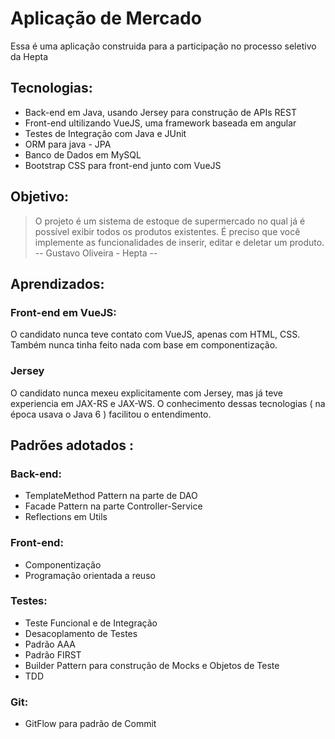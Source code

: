 # Aplicação de Mercado 
Essa é uma aplicação construida para a participação no processo seletivo da Hepta

## Tecnologias:
 * Back-end em Java, usando Jersey para construção de APIs REST
 * Front-end ultilizando VueJS, uma framework baseada em angular
 * Testes de Integração com Java e JUnit
 * ORM para java - JPA
 * Banco de Dados em MySQL
 * Bootstrap CSS para front-end junto com VueJS
 
## Objetivo:
> O projeto é um  sistema de estoque de supermercado no qual
>  já é possível exibir todos os produtos existentes.
>  É preciso que você implemente as funcionalidades de inserir, editar e
>  deletar um produto.
   -- Gustavo Oliveira - Hepta --

## Aprendizados:
### Front-end em VueJS:
O candidato nunca teve contato com VueJS, apenas com HTML, CSS.
Também nunca tinha feito nada com base em componentização.

### Jersey
O candidato nunca mexeu explicitamente com Jersey, mas já teve experiencia em JAX-RS e JAX-WS.
O conhecimento dessas tecnologias ( na época usava o Java 6 ) facilitou o entendimento.

## Padrões adotados :
### Back-end:
 * TemplateMethod Pattern na parte de DAO
 * Facade Pattern na parte Controller-Service
 * Reflections em Utils

### Front-end:
 * Componentização
 * Programação orientada a reuso

### Testes:
 * Teste Funcional e de Integração
 * Desacoplamento de Testes 
 * Padrão AAA
 * Padrão FIRST
 * Builder Pattern para construção de Mocks e Objetos de Teste
 * TDD
 
### Git:
 * GitFlow para padrão de Commit
 